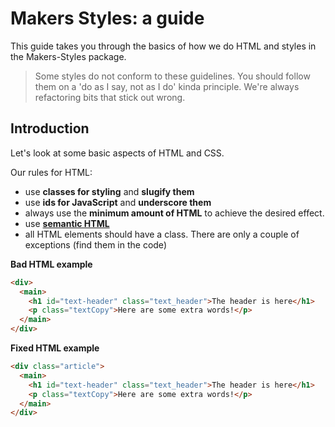 # Makers Styles: a guide

This guide takes you through the basics of how we do HTML and styles in the Makers-Styles package.

> Some styles do not conform to these guidelines. You should follow them on a 'do as I say, not as I do' kinda principle. We're always refactoring bits that stick out wrong.

## Introduction

Let's look at some basic aspects of HTML and CSS.

Our rules for HTML:

- use **classes for styling** and **slugify them**
- use **ids for JavaScript** and **underscore them**
- always use the **minimum amount of HTML** to achieve the desired effect.
- use [**semantic HTML**](http://html5doctor.com/lets-talk-about-semantics/)
- all HTML elements should have a class. There are only a couple of exceptions (find them in the code)

**Bad HTML example**

```html
<div>
  <main>
    <h1 id="text-header" class="text_header">The header is here</h1>
    <p class="textCopy">Here are some extra words!</p>
  </main>
</div>
```

**Fixed HTML example**

```html
<div class="article">
  <main>
    <h1 id="text-header" class="text_header">The header is here</h1>
    <p class="textCopy">Here are some extra words!</p>
  </main>
</div>
```
